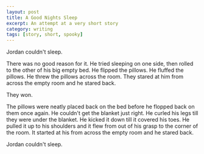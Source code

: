 ```yaml
---
layout: post
title: A Good Nights Sleep
excerpt: An attempt at a very short story
category: writing
tags: [story, short, spooky]
---
```


Jordan couldn't sleep.

There was no good reason for it. He tried sleeping on one side, then rolled to the other of his big empty bed. He flipped the pillows. He fluffed the pillows. He threw the pillows across the room. They stared at him from across the empty room and he stared back.

They won.

The pillows were neatly placed back on the bed before he flopped back on them once again. He couldn't get the blanket just right. He curled his legs till they were under the blanket. He kicked it down till it covered his toes. He pulled it up to his shoulders and it flew from out of his grasp to the corner of the room. It started at his from across the empty room and he stared back.

Jordan couldn't sleep.